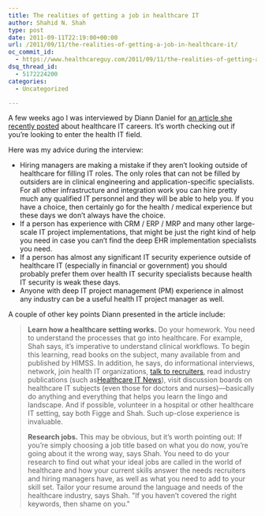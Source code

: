 ```yaml
---
title: The realities of getting a job in healthcare IT
author: Shahid N. Shah
type: post
date: 2011-09-11T22:19:00+00:00
url: /2011/09/11/the-realities-of-getting-a-job-in-healthcare-it/
oc_commit_id:
  - https://www.healthcareguy.com/2011/09/11/the-realities-of-getting-a-job-in-healthcare-it/1478770763
dsq_thread_id:
  - 5172224200
categories:
  - Uncategorized

---
```

A few weeks ago I was interviewed by Diann Daniel for <a href="http://h30565.www3.hp.com/t5/Feature-Articles/A-Career-in-Healthcare-IT-The-Buzz-the-Background-the-Truth/ba-p/356" target="_blank">an article she recently posted</a> about healthcare IT careers. It’s worth checking out if you’re looking to enter the health IT field. 

Here was my advice during the interview:

  * Hiring managers are making a mistake if they aren’t looking outside of healthcare for filling IT roles. The only roles that can not be filled by outsiders are in clinical engineering and application-specific specialists. For all other infrastructure and integration work you can hire pretty much any qualified IT personnel and they will be able to help you. If you have a choice, then certainly go for the health / medical experience but these days we don’t always have the choice. 
  * If a person has experience with CRM / ERP / MRP and many other large-scale IT project implementations, that might be just the right kind of help you need in case you can’t find the deep EHR implementation specialists you need.
  * If a person has almost any significant IT security experience outside of healthcare IT (especially in financial or government) you should probably prefer them over health IT security specialists because health IT security is weak these days.
  * Anyone with deep IT project management (PM) experience in almost any industry can be a useful health IT project manager as well. 

A couple of other key points Diann presented in the article include:

> **Learn how a healthcare setting works.** Do your homework. You need to understand the processes that go into healthcare. For example, Shah says, it&#8217;s imperative to understand clinical workflows. To begin this learning, read books on the subject, many available from and published by HIMSS. In addition, he says, do informational interviews, network, join health IT organizations, [talk to recruiters][1], read industry publications (such as[Healthcare IT News][2]), visit discussion boards on healthcare IT subjects (even those for doctors and nurses)—basically do anything and everything that helps you learn the lingo and landscape. And if possible, volunteer in a hospital or other healthcare IT setting, say both Figge and Shah. Such up-close experience is invaluable.
> 
> **Research jobs.** This may be obvious, but it&#8217;s worth pointing out: If you&#8217;re simply choosing a job title based on what you do now, you&#8217;re going about it the wrong way, says Shah. You need to do your research to find out what your ideal jobs are called in the world of healthcare and how your current skills answer the needs recruiters and hiring managers have, as well as what you need to add to your skill set. Tailor your resume around the language and needs of the healthcare industry, says Shah. "If you haven&#8217;t covered the right keywords, then shame on you."

 [1]: http://h30565.www3.hp.com/t5/Feature-Articles/5-Ways-to-Make-Your-IT-Staff-Unpoachable/ba-p/189
 [2]: http://www.healthcareitnews.com/